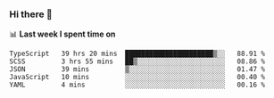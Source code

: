 ### Hi there 👋

<!--
**DBvc/DBvc** is a ✨ _special_ ✨ repository because its `README.md` (this file) appears on your GitHub profile.

Here are some ideas to get you started:

- 🔭 I’m currently working on ...
- 🌱 I’m currently learning ...
- 👯 I’m looking to collaborate on ...
- 🤔 I’m looking for help with ...
- 💬 Ask me about ...
- 📫 How to reach me: ...
- 😄 Pronouns: ...
- ⚡ Fun fact: ...
-->

📊 **Last week I spent time on**
<!--START_SECTION:waka-->
```text
TypeScript   39 hrs 20 mins  ██████████████████████▒░░   88.91 % 
SCSS         3 hrs 55 mins   ██▒░░░░░░░░░░░░░░░░░░░░░░   08.86 % 
JSON         39 mins         ▒░░░░░░░░░░░░░░░░░░░░░░░░   01.47 % 
JavaScript   10 mins         ░░░░░░░░░░░░░░░░░░░░░░░░░   00.40 % 
YAML         4 mins          ░░░░░░░░░░░░░░░░░░░░░░░░░   00.16 % 
```
<!--END_SECTION:waka-->
